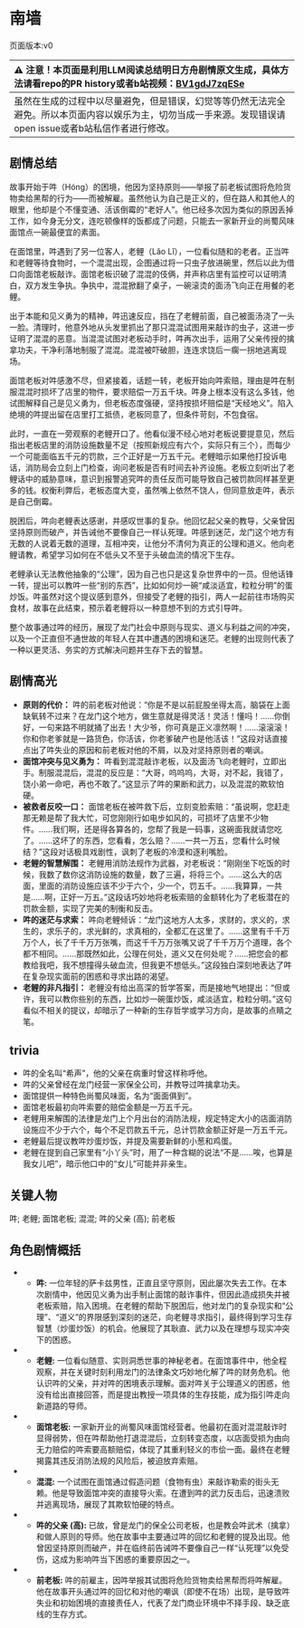 # 南墙
页面版本:v0
 

| :warning: 注意！本页面是利用LLM阅读总结明日方舟剧情原文生成，具体方法请看repo的PR history或者b站视频：[BV1gdJ7zqESe](https://www.bilibili.com/video/BV1gdJ7zqESe/)         |
|:----------------------------|
| 虽然在生成的过程中以尽量避免，但是错误，幻觉等等仍然无法完全避免。所以本页面内容以娱乐为主，切勿当成一手来源。发现错误请open issue或者b站私信作者进行修改。|



## 剧情总结
故事开始于吽（Hóng）的困境，他因为坚持原则——举报了前老板试图将危险货物卖给黑帮的行为——而被解雇。虽然他认为自己是正义的，但在路人和其他人的眼里，他却是个不懂变通、活该倒霉的“老好人”。他已经多次因为类似的原因丢掉工作，如今身无分文，连吃顿像样的饭都成了问题，只能去一家新开业的尚蜀风味面馆点一碗最便宜的素面。

在面馆里，吽遇到了另一位客人，老鲤（Lǎo Lǐ），一位看似随和的老者。正当吽和老鲤等待食物时，一个混混出现，企图通过将一只虫子放进碗里，然后以此为借口向面馆老板敲诈。面馆老板识破了混混的伎俩，并声称店里有监控可以证明清白，双方发生争执。争执中，混混掀翻了桌子，一碗滚烫的面汤飞向正在用餐的老鲤。

出于本能和见义勇为的精神，吽迅速反应，挡在了老鲤前面，自己被面汤浇了一头一脸。清理时，他意外地从头发里抓出了那只混混试图用来敲诈的虫子，这进一步证明了混混的恶意。当混混试图对老板动手时，吽再次出手，运用了父亲传授的擒拿功夫，干净利落地制服了混混。混混被吓破胆，连连求饶后一瘸一拐地逃离现场。

面馆老板对吽感激不尽，但紧接着，话题一转，老板开始向吽索赔，理由是吽在制服混混时损坏了店里的物件，要求赔偿一万五千块。吽身上根本没有这么多钱，他试图解释自己是见义勇为，但老板态度强硬，坚持按损坏赔偿是“天经地义”。陷入绝境的吽提出留在店里打工抵债，老板同意了，但条件苛刻，不包食宿。

此时，一直在一旁观察的老鲤开口了。他看似漫不经心地对老板说要提意见，然后指出老板店里的消防设施数量不足（按照新规应有六个，实际只有三个），而每少一个可能面临五千元的罚款，三个正好是一万五千元。老鲤暗示如果他打投诉电话，消防局会立刻上门检查，询问老板是否有时间去补齐设施。老板立刻听出了老鲤话中的威胁意味，意识到报警追究吽的责任反而可能导致自己被罚款同样甚至更多的钱。权衡利弊后，老板态度大变，虽然嘴上依然不饶人，但同意放走吽，表示是自己倒霉。

脱困后，吽向老鲤表达感谢，并感叹世事的复杂。他回忆起父亲的教导，父亲曾因坚持原则而破产，并告诫他不要像自己一样认死理。吽感到迷茫，龙门这个地方有无数的人说着无数的道理，互相冲突，让他分不清何为真正的公理和道义。他向老鲤请教，希望学习如何在不低头又不至于头破血流的情况下生存。

老鲤承认无法教他抽象的“公理”，因为自己也只是这复杂世界中的一员。但他话锋一转，提出可以教吽一些“别的东西”，比如如何炒一碗“咸淡适宜，粒粒分明”的蛋炒饭。吽虽然对这个提议感到意外，但接受了老鲤的指引，两人一起前往市场购买食材，故事在此结束，预示着老鲤将以一种意想不到的方式引导吽。

整个故事通过吽的经历，展现了龙门社会中原则与现实、道义与利益之间的冲突，以及一个正直但不通世故的年轻人在其中遭遇的困境和迷茫。老鲤的出现则代表了一种以更灵活、务实的方式解决问题并生存下去的智慧。
## 剧情高光
*   **原则的代价：** 吽的前老板对他说：“你是不是以前屁股坐得太高，脑袋在上面缺氧转不过来？在龙门这个地方，做生意就是得灵活！灵活！懂吗！......你倒好，一句来路不明就捅了出去！大少爷，你可真是正义凛然啊！......滚滚滚！你和你老爹就是一路货色，你活该，你老爹破产也是他活该！”这段对话直接点出了吽失业的原因和前老板对他的不屑，以及对坚持原则者的嘲讽。
*   **面馆冲突与见义勇为：** 吽看到混混敲诈老板，以及面汤飞向老鲤时，立即出手。制服混混后，混混的反应是：“大哥，呜呜呜，大哥，对不起，我错了，饶小弟一命吧，再也不敢了。”这显示了吽的果断和武力，以及混混的欺软怕硬。
*   **被救者反咬一口：** 面馆老板在被吽救下后，立刻变脸索赔：“虽说啊，您赶走那无赖是帮了我大忙，可您刚刚行如电步如风的，可损坏了店里不少物件。......我们啊，还是得各算各的，您帮了我是一码事，这碗面我就请您吃了。......这坏了的东西，您看看，怎么赔？......一共一万五，您看什么时候结？”这段对话极具戏剧性，讽刺了老板的冷漠和逐利嘴脸。
*   **老鲤的智慧解围：** 老鲤用消防法规作为武器，对老板说：“刚刚坐下吃饭的时候，我数了数你这消防设施的数量，数了三遍，将将三个。......这么大的店面，里面的消防设施应该不少于六个，少一个，罚五千。......我算算，一共是......啊，正好一万五。”这段话巧妙地将老板索赔的金额转化为了老板潜在的罚款金额，实现了完美的制衡和反击。
*   **吽的迷茫与求索：** 吽向老鲤倾诉：“龙门这地方人太多，求财的，求义的，求生的，求乐子的，求光鲜的，求真相的，全都汇在这里了。......这里有千千万万个人，长了千千万万张嘴，而这千千万万张嘴又说了千千万万个道理，各个都不相同。......那既然如此，公理在何处，道义又在何处呢？......把您会的都教给我吧，我不想撞得头破血流，但我更不想低头。”这段独白深刻地表达了吽在复杂现实面前的困惑和寻求出路的渴望。
*   **老鲤的非凡指引：** 老鲤没有给出高深的哲学答案，而是接地气地提出：“但或许，我可以教你些别的东西，比如炒一碗蛋炒饭，咸淡适宜，粒粒分明。”这句看似不相关的提议，却暗示了一种新的生存哲学或学习方向，是故事的点睛之笔。
## trivia
*   吽的全名叫“希声”，他的父亲在病重时曾这样称呼他。
*   吽的父亲曾经在龙门经营一家保全公司，并教导过吽擒拿功夫。
*   面馆提供一种特色尚蜀风味面，名为“面面俱到”。
*   面馆老板最初向吽索要的赔偿金额是一万五千元。
*   老鲤用来解围的法律是龙门上个月出台的消防法规，规定特定大小的店面消防设施应不少于六个，每个不足罚款五千元，总计罚款金额正好是一万五千元。
*   老鲤最后提议教吽炒蛋炒饭，并提及需要新鲜的小葱和鸡蛋。
*   老鲤在提到自己家里有“小丫头”时，用了一种含糊的说法“不是......唉，也算是我女儿吧”，暗示他口中的“女儿”可能并非亲生。
## 关键人物
吽; 老鲤; 面馆老板; 混混; 吽的父亲 (高); 前老板
## 角色剧情概括
-   *   **吽:** 一位年轻的萨卡兹男性，正直且坚守原则，因此屡次失去工作。在本次剧情中，他因见义勇为出手制止面馆的敲诈事件，但因此造成损失并被老板索赔，陷入困境。在老鲤的帮助下脱困后，他对龙门的复杂现实和“公理”、“道义”的界限感到深刻的迷茫，向老鲤寻求指引，最终得到学习生存智慧（炒蛋炒饭）的机会。他展现了其耿直、武力以及在理想与现实冲突下的困惑。
-   *   **老鲤:** 一位看似随意、实则洞悉世事的神秘老者。在面馆事件中，他全程观察，并在关键时刻利用龙门的法律条文巧妙地化解了吽的财务危机。他认识吽的父亲，并对吽的困境表示理解。面对吽关于公理道义的困惑，他没有给出直接回答，而是提出教授一项具体的生存技能，成为指引吽走向新道路的导师。
-   *   **面馆老板:** 一家新开业的尚蜀风味面馆经营者。他最初在面对混混敲诈时显得弱势，但在吽帮助他打退混混后，立刻转变态度，以店面受损为由向无力赔偿的吽索要高额赔偿，体现了其重利轻义的市侩一面。最终在老鲤揭露其违反消防法规的风险后，被迫放弃索赔。
-   *   **混混:** 一个试图在面馆通过假造问题（食物有虫）来敲诈勒索的街头无赖。他是导致面馆冲突的直接导火索。在遭到吽的武力反击后，迅速溃败并逃离现场，展现了其欺软怕硬的特点。
-   *   **吽的父亲 (高):** 已故，曾是龙门的保全公司老板，也是教会吽武术（擒拿）和做人原则的导师。他在故事中主要通过吽的回忆和老鲤的提及出现。他曾因坚持原则而破产，并在临终前告诫吽不要像自己一样“认死理”以免受伤，这成为影响吽当下困惑的重要原因之一。
-   *   **前老板:** 吽的前雇主，因吽举报其试图将危险货物卖给黑帮而将吽解雇。他在故事开头通过吽的回忆和对他的嘲讽（即使不在场）出现，是导致吽失业和初始困境的直接责任人，代表了龙门商业环境中不择手段、缺乏底线的生存方式。